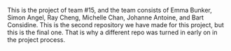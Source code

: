 This is the project of team #15, and the team consists of Emma Bunker, Simon Angel, Ray Cheng, Michelle Chan, Johanne Antoine, and Bart Considine. This is the second repository we have made for this project, but this is the final one. That is why a different repo was turned in early on in the project process. 

